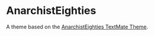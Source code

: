 # AnarchistEighties

A theme based on the [AnarchistEighties TextMate Theme](http://colorsublime.com/theme/AnarchistEighties).
